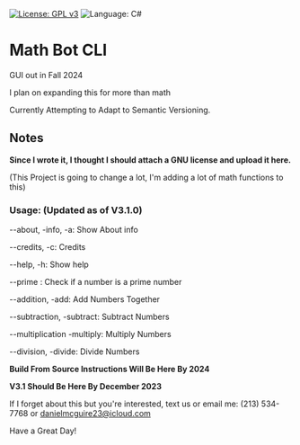 [![License: GPL v3](https://img.shields.io/github/license/DanielLMcGuire/MathBotCLI)](https://www.gnu.org/licenses/old-licenses/gpl-3.0) ![Language: C#](https://img.shields.io/badge/language-C%23-green)

# Math Bot CLI
GUI out in Fall 2024

I plan on expanding this for more than math

Currently Attempting to Adapt to Semantic Versioning.

## Notes
**Since I wrote it, I thought I should attach a GNU license and upload it here.**

(This Project is going to change a lot, I'm adding a lot of math functions to this)

### Usage: (Updated as of V3.1.0)
  
  --about, -info, -a: Show About info
  
  --credits, -c: Credits
  
  --help, -h: Show help
  
  --prime <number>: Check if a number is a prime number
  
  --addition, -add: Add Numbers Together
  
  --subtraction, -subtract: Subtract Numbers
  
  --multiplication -multiply: Multiply Numbers
  
  --division, -divide: Divide Numbers

**Build From Source Instructions Will Be Here By 2024**

**V3.1 Should Be Here By December 2023**

If I forget about this but you're interested, text us or email me:
(213) 534-7768 or danielmcguire23@icloud.com


Have a Great Day!
